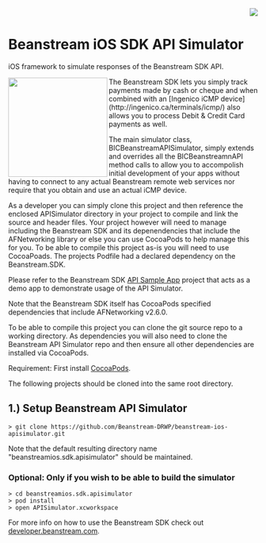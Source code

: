 <img align="right" src="http://www.beanstream.com/wp-content/uploads/2015/08/Beanstream-logo.png" />
<br>

# Beanstream iOS SDK API Simulator
iOS framework to simulate responses of the Beanstream SDK API.

<img align="left" src="http://ingenico.ca/wp-content/uploads/2014/07/ICMP-Main-carte-Updated-2-web-version-e1424706271455.jpg" height=200px /> 
The Beanstream SDK lets you simply track payments made by cash or cheque and when combined with an [Ingenico iCMP device](http://ingenico.ca/terminals/icmp/) also allows you to process Debit &amp; Credit Card payments as well.

The main simulator class, BICBeanstreamAPISimulator, simply extends and overrides all the BICBeanstreamnAPI method calls to allow you to accompolish initial development of your apps without having to connect to any actual Beanstream remote web services nor require that you obtain and use an actual iCMP device.

As a developer you can simply clone this project and then reference the enclosed APISimulator directory in your project to compile and link the source and header files. Your project however will need to manage including the Beanstream SDK and its depenendencies that include the AFNetworking library or else you can use CocoaPods to help manage this for you. To be able to compile this project as-is you will need to use CocoaPoads. The projects Podfile had a declared dependency on the Beanstream.SDK.

Please refer to the Beanstream SDK [API Sample App](https://github.com/Beanstream-DRWP/beanstream-ios-apisample) project that acts as a demo app to demonstrate usage of the API Simulator.

Note that the Beanstream SDK itself has CocoaPods specified dependencies that include AFNetworking v2.6.0.

To be able to compile this project you can clone the git source repo to a working directory. As dependencies you will also need to clone the Beanstream API Simulator repo and then ensure all other dependencies are installed via CocoaPods.

Requirement: First install [CocoaPods](https://cocoapods.org).

The following projects should be cloned into the same root directory.

## 1.) Setup Beanstream API Simulator

```
> git clone https://github.com/Beanstream-DRWP/beanstream-ios-apisimulator.git
```

Note that the default resulting directory name "beanstreamios.sdk.apisimulator" should be maintained.

### Optional: Only if you wish to be able to build the simulator

```
> cd beanstreamios.sdk.apisimulator
> pod install
> open APISimulator.xcworkspace
```

For more info on how to use the Beanstream SDK check out [developer.beanstream.com](http://developer.beanstream.com).
